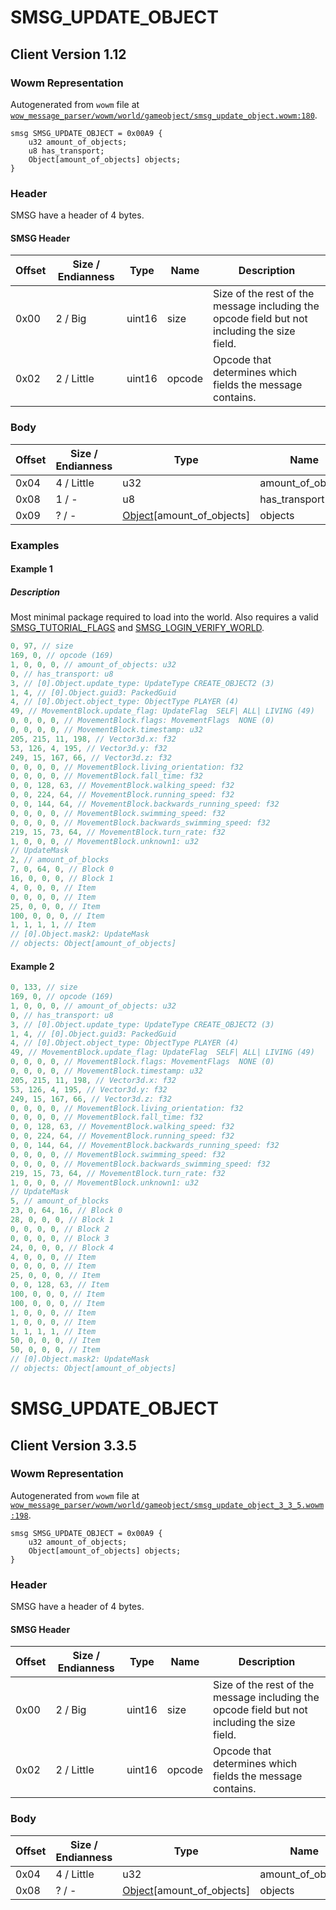 # SMSG_UPDATE_OBJECT

## Client Version 1.12

### Wowm Representation

Autogenerated from `wowm` file at [`wow_message_parser/wowm/world/gameobject/smsg_update_object.wowm:180`](https://github.com/gtker/wow_messages/tree/main/wow_message_parser/wowm/world/gameobject/smsg_update_object.wowm#L180).
```rust,ignore
smsg SMSG_UPDATE_OBJECT = 0x00A9 {
    u32 amount_of_objects;
    u8 has_transport;
    Object[amount_of_objects] objects;
}
```
### Header

SMSG have a header of 4 bytes.

#### SMSG Header

| Offset | Size / Endianness | Type   | Name   | Description |
| ------ | ----------------- | ------ | ------ | ----------- |
| 0x00   | 2 / Big           | uint16 | size   | Size of the rest of the message including the opcode field but not including the size field.|
| 0x02   | 2 / Little        | uint16 | opcode | Opcode that determines which fields the message contains.|

### Body

| Offset | Size / Endianness | Type | Name | Description | Comment |
| ------ | ----------------- | ---- | ---- | ----------- | ------- |
| 0x04 | 4 / Little | u32 | amount_of_objects |  |  |
| 0x08 | 1 / - | u8 | has_transport |  |  |
| 0x09 | ? / - | [Object](object.md)[amount_of_objects] | objects |  |  |

### Examples

#### Example 1

##### Description

Most minimal package required to load into the world. Also requires a valid [SMSG_TUTORIAL_FLAGS](./smsg_tutorial_flags.md) and [SMSG_LOGIN_VERIFY_WORLD](./smsg_login_verify_world.md).

```c
0, 97, // size
169, 0, // opcode (169)
1, 0, 0, 0, // amount_of_objects: u32
0, // has_transport: u8
3, // [0].Object.update_type: UpdateType CREATE_OBJECT2 (3)
1, 4, // [0].Object.guid3: PackedGuid
4, // [0].Object.object_type: ObjectType PLAYER (4)
49, // MovementBlock.update_flag: UpdateFlag  SELF| ALL| LIVING (49)
0, 0, 0, 0, // MovementBlock.flags: MovementFlags  NONE (0)
0, 0, 0, 0, // MovementBlock.timestamp: u32
205, 215, 11, 198, // Vector3d.x: f32
53, 126, 4, 195, // Vector3d.y: f32
249, 15, 167, 66, // Vector3d.z: f32
0, 0, 0, 0, // MovementBlock.living_orientation: f32
0, 0, 0, 0, // MovementBlock.fall_time: f32
0, 0, 128, 63, // MovementBlock.walking_speed: f32
0, 0, 224, 64, // MovementBlock.running_speed: f32
0, 0, 144, 64, // MovementBlock.backwards_running_speed: f32
0, 0, 0, 0, // MovementBlock.swimming_speed: f32
0, 0, 0, 0, // MovementBlock.backwards_swimming_speed: f32
219, 15, 73, 64, // MovementBlock.turn_rate: f32
1, 0, 0, 0, // MovementBlock.unknown1: u32
// UpdateMask
2, // amount_of_blocks
7, 0, 64, 0, // Block 0
16, 0, 0, 0, // Block 1
4, 0, 0, 0, // Item
0, 0, 0, 0, // Item
25, 0, 0, 0, // Item
100, 0, 0, 0, // Item
1, 1, 1, 1, // Item
// [0].Object.mask2: UpdateMask
// objects: Object[amount_of_objects]
```
#### Example 2

```c
0, 133, // size
169, 0, // opcode (169)
1, 0, 0, 0, // amount_of_objects: u32
0, // has_transport: u8
3, // [0].Object.update_type: UpdateType CREATE_OBJECT2 (3)
1, 4, // [0].Object.guid3: PackedGuid
4, // [0].Object.object_type: ObjectType PLAYER (4)
49, // MovementBlock.update_flag: UpdateFlag  SELF| ALL| LIVING (49)
0, 0, 0, 0, // MovementBlock.flags: MovementFlags  NONE (0)
0, 0, 0, 0, // MovementBlock.timestamp: u32
205, 215, 11, 198, // Vector3d.x: f32
53, 126, 4, 195, // Vector3d.y: f32
249, 15, 167, 66, // Vector3d.z: f32
0, 0, 0, 0, // MovementBlock.living_orientation: f32
0, 0, 0, 0, // MovementBlock.fall_time: f32
0, 0, 128, 63, // MovementBlock.walking_speed: f32
0, 0, 224, 64, // MovementBlock.running_speed: f32
0, 0, 144, 64, // MovementBlock.backwards_running_speed: f32
0, 0, 0, 0, // MovementBlock.swimming_speed: f32
0, 0, 0, 0, // MovementBlock.backwards_swimming_speed: f32
219, 15, 73, 64, // MovementBlock.turn_rate: f32
1, 0, 0, 0, // MovementBlock.unknown1: u32
// UpdateMask
5, // amount_of_blocks
23, 0, 64, 16, // Block 0
28, 0, 0, 0, // Block 1
0, 0, 0, 0, // Block 2
0, 0, 0, 0, // Block 3
24, 0, 0, 0, // Block 4
4, 0, 0, 0, // Item
0, 0, 0, 0, // Item
25, 0, 0, 0, // Item
0, 0, 128, 63, // Item
100, 0, 0, 0, // Item
100, 0, 0, 0, // Item
1, 0, 0, 0, // Item
1, 0, 0, 0, // Item
1, 1, 1, 1, // Item
50, 0, 0, 0, // Item
50, 0, 0, 0, // Item
// [0].Object.mask2: UpdateMask
// objects: Object[amount_of_objects]
```
# SMSG_UPDATE_OBJECT

## Client Version 3.3.5

### Wowm Representation

Autogenerated from `wowm` file at [`wow_message_parser/wowm/world/gameobject/smsg_update_object_3_3_5.wowm:198`](https://github.com/gtker/wow_messages/tree/main/wow_message_parser/wowm/world/gameobject/smsg_update_object_3_3_5.wowm#L198).
```rust,ignore
smsg SMSG_UPDATE_OBJECT = 0x00A9 {
    u32 amount_of_objects;
    Object[amount_of_objects] objects;
}
```
### Header

SMSG have a header of 4 bytes.

#### SMSG Header

| Offset | Size / Endianness | Type   | Name   | Description |
| ------ | ----------------- | ------ | ------ | ----------- |
| 0x00   | 2 / Big           | uint16 | size   | Size of the rest of the message including the opcode field but not including the size field.|
| 0x02   | 2 / Little        | uint16 | opcode | Opcode that determines which fields the message contains.|

### Body

| Offset | Size / Endianness | Type | Name | Description | Comment |
| ------ | ----------------- | ---- | ---- | ----------- | ------- |
| 0x04 | 4 / Little | u32 | amount_of_objects |  |  |
| 0x08 | ? / - | [Object](object.md)[amount_of_objects] | objects |  |  |

